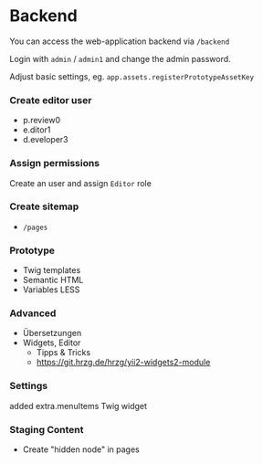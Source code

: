 Backend
====

You can access the web-application backend via `/backend`

Login with `admin` / `admin1` and change the admin password.

Adjust basic settings, eg. `app.assets.registerPrototypeAssetKey`

### Create editor user

- p.review0
- e.ditor1
- d.eveloper3

### Assign permissions

Create an user and assign `Editor` role

### Create sitemap

- `/pages`

### Prototype

- Twig templates
- Semantic HTML
- Variables LESS

### Advanced

- Übersetzungen
- Widgets, Editor
  - Tipps & Tricks
  - https://git.hrzg.de/hrzg/yii2-widgets2-module


### Settings

added extra.menuItems Twig widget



### Staging Content

- Create "hidden node" in pages
